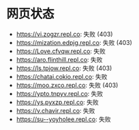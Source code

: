 # 网页状态
- https://vi.zogzr.repl.co: 失败 (403)
- https://mization.edpjg.repl.co: 失败 (403)
- https://Love.cfvqw.repl.co: 失败
- https://aro.flinthill.repl.co: 失败
- https://ls.tpjow.repl.co: 失败 (403)
- https://chatai.cokio.repl.co: 失败
- https://moo.zxco.repl.co: 失败 (403)
- https://ypto.tnpyv.repl.co: 失败
- https://ys.pyxzp.repl.co: 失败
- https://v.chavir.repl.co: 失败
- https://su--yoyholee.repl.co: 失败
